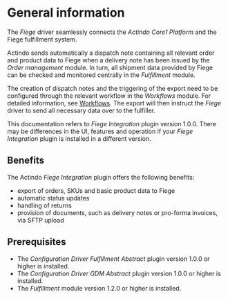 # General information

The *Fiege* driver seamlessly connects the *Actindo Core1 Platform* and the Fiege fulfillment system. 

Actindo sends automatically a dispatch note containing all relevant order and product data to Fiege when a delivery note has been issued by the *Order management* module. In turn, all shipment data provided by Fiege can be checked and monitored centrally in the *Fulfillment* module. 

The creation of dispatch notes and the triggering of the export need to be configured through the relevant workflow in the *Workflows* module. For detailed information, see [Workflows](../../ActindoWorkFlow/Overview/01_General.md). The export will then instruct the *Fiege* driver to send all necessary data over to the fulfiller.

This documentation refers to *Fiege Integration* plugin version 1.0.0. There may be differences in the UI, features and operation if your *Fiege Integration* plugin is installed in a different version.


## Benefits

The Actindo *Fiege Integration* plugin offers the following benefits:

- export of orders, SKUs and basic product data to Fiege
- automatic status updates 
- handling of returns
- provision of documents, such as delivery notes or pro-forma invoices, via SFTP upload

[comment]: <> (Info aus Confluence space Product, Status Mai 2023)

## Prerequisites

- The *Configuration Driver Fulfillment Abstract* plugin version 1.0.0 or higher is installed.
- The *Configuration Driver GDM Abstract* plugin version 1.0.0 or higher is installed.
- The *Fulfillment* module version 1.2.0 or higher is installed.


 